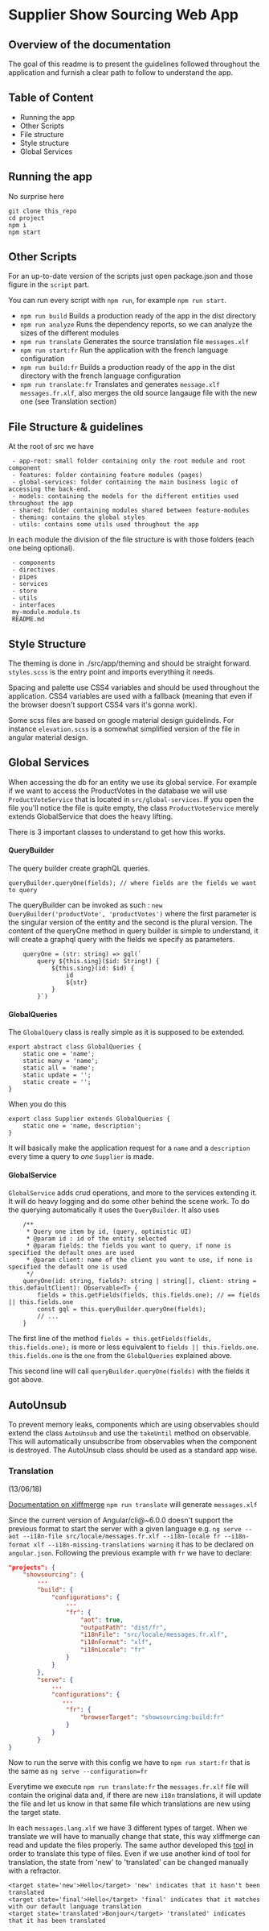 # Supplier Show Sourcing Web App


## Overview of the documentation

The goal of this readme is to present the guidelines followed throughout the application and furnish a clear path to follow to understand the app.

## Table of Content

 - Running the app
 - Other Scripts
 - File structure
 - Style structure
 - Global Services


## Running the app

No surprise here

```
git clone this_repo
cd project
npm i
npm start
```

## Other Scripts

For an up-to-date version of the scripts just open package.json and those figure in the `script` part.

You can run every script with `npm run`, for example `npm run start`.


 - `npm run build` Builds a production ready of the app in the dist directory
 - `npm run analyze` Runs the dependency reports, so we can analyze the sizes of the different modules
 - `npm run translate` Generates the source translation file `messages.xlf`
 - `npm run start:fr` Run the application with the french language configuration
 - `npm run build:fr` Builds a production ready of the app in the dist directory with the french language configuration
 - `npm run translate:fr` Translates and generates `message.xlf` `messages.fr.xlf`, also merges the old source langauge file with the new one (see Translation section)


## File Structure & guidelines

At the root of src we have

 ```
  - app-root: small folder containing only the root module and root component
  - features: folder containing feature modules (pages)
  - global-services: folder containing the main business logic of accessing the back-end.
  - models: containing the models for the different entities used throughout the app
  - shared: folder containing modules shared between feature-modules
  - theming: contains the global styles
  - utils: contains some utils used throughout the app
 ```

In each module the division of the file structure is with those folders (each one being optional).


```
 - components
 - directives
 - pipes
 - services
 - store
 - utils
 - interfaces
 my-module.module.ts
 README.md
```

## Style Structure

The theming is done in ./src/app/theming and should be straight forward. `styles.scss` is the entry point and imports everything it needs.

Spacing and palette use CSS4 variables and should be used throughout the application. CSS4 variables are used with a fallback (meaning that even if the browser doesn't support CSS4 vars it's gonna work).

Some scss files are based on google material design guidelinds. For instance `elevation.scss` is a somewhat simplified version of the file in angular material design.

## Global Services

When accessing the db for an entity we use its global service. For example if we want to access the ProductVotes in the database we will use `ProductVoteService` that is
located in `src/global-services`. If you open the file you'll notice the file is quite empty, the class `ProductVoteService` merely extends GlobalService that does the heavy lifting.

There is 3 important classes to understand to get how this works.


#### QueryBuilder

The query builder create graphQL queries.

```
queryBuilder.queryOne(fields); // where fields are the fields we want to query
```

The queryBuilder can be invoked as such : `new QueryBuilder('productVote', 'productVotes')` where the first parameter is the singular version of the entity and the second is the plural version.
The content of the queryOne method in query builder is simple to understand, it will create a graphql query with the fields we specify as parameters.

```
	queryOne = (str: string) => gql(`
		query ${this.sing}($id: String!) {
			${this.sing}(id: $id) {
				id
				${str}
			}
		}`)
```

#### GlobalQueries

The `GlobalQuery` class is really simple as it is supposed to be extended.

```
export abstract class GlobalQueries {
	static one = 'name';
	static many = 'name';
	static all = 'name';
	static update = '';
	static create = '';
}
```

When you do this

```
export class Supplier extends GlobalQueries {
	static one = 'name, description';
}
```

It will basically make the application request for a `name` and a `description` every time a query to *one* `Supplier` is made.


#### GlobalService

`GlobalService` adds crud operations, and more to the services extending it. It will do heavy logging and do some other behind the scene work. To do the querying automatically it uses the `QueryBuilder`. It also uses

```
	/**
	 * Query one item by id, (query, optimistic UI)
	 * @param id : id of the entity selected
	 * @param fields: the fields you want to query, if none is specified the default ones are used
	 * @param client: name of the client you want to use, if none is specified the default one is used
	 */
	queryOne(id: string, fields?: string | string[], client: string = this.defaultClient): Observable<T> {
		fields = this.getFields(fields, this.fields.one); // == fields || this.fields.one
		const gql = this.queryBuilder.queryOne(fields);
        // ...
    }
```

The first line of the method `fields = this.getFields(fields, this.fields.one);` is more or less equivalent to `fields || this.fields.one`.
`this.fields.one` is the `one` from the `GlobalQueries` explained above.

This second line will call `queryBuilder.queryOne(fields)` with the fields it got above.


## AutoUnsub

To prevent memory leaks, components which are using observables should extend the class `AutoUnsub` and use the `takeUntil` method on observable. This will automatically unsubscribe from observables when the component is destroyed.
The AutoUnsub class should be used as a standard app wise.


### Translation

(13/06/18)

[Documentation on xliffmerge](https://github.com/martinroob/ngx-i18nsupport)
`npm run translate` will generate `messages.xlf`

Since the current version of Angular/cli@~6.0.0 doesn't support the previous format to start the server with a given language
e.g. `ng serve --aot --i18n-file src/locale/messages.fr.xlf --i18n-locale fr --i18n-format xlf --i18n-missing-translations warning` it has to be declared on `angular.json`. Following the previous example with `fr` we have to declare:

```JSON
"projects": {
    "showsourcing": {
        ···
        "build": {
            "configurations": {
                ···
                "fr": {
                    "aot": true,
                    "outputPath": "dist/fr",
                    "i18nFile": "src/locale/messages.fr.xlf",
                    "i18nFormat": "xlf",
                    "i18nLocale": "fr"
                }
            }
        },
        "serve": {
            ···
            "configurations": {
               ···
                "fr": {
                    "browserTarget": "showsourcing:build:fr"
                }
            }
        }
}
```
Now to run the serve with this config we have to `npm run start:fr` that is the same as `ng serve --configuration=fr`

Everytime we execute `npm run translate:fr` the `messages.fr.xlf` file will contain the original data and, if there are new `i18n` translations, it will update the file and let us know in that same file which translations are new using the target state.

In each `messages.lang.xlf` we have 3 different types of target. When we translate we will have to manually change that state, this way xliffmerge can read and update the files properly. The same author developed this [tool](https://martinroob.github.io/tiny-translator/en/#/home) in order to translate this type of files. Even if we use another kind of tool for translation, the state from 'new' to 'translated' can be changed manually with a refractor.
```
<target state='new'>Hello</target> 'new' indicates that it hasn't been translated
<target state='final'>Hello</target> 'final' indicates that it matches with our default language translation
<target state='translated'>Bonjour</target> 'translated' indicates that it has been translated
```
